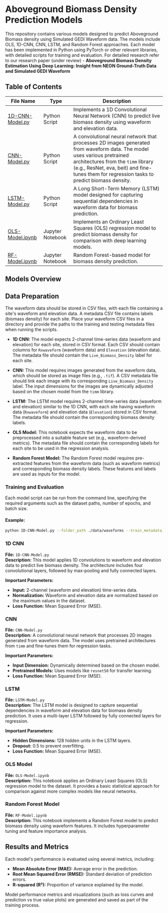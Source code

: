 # Aboveground Biomass Density Prediction Models

This repository contains various models designed to predict Aboveground Biomass density using Simulated GEDI Waveform data. The models include OLS, 1D-CNN, CNN, LSTM, and Random Forest approaches. Each model has been implemented in Python using PyTorch or other relevant libraries, with detailed scripts for training and evaluation. For detailed research refer to our research paper (under review) - **Aboveground Biomass Density Estimation Using Deep Learning: Insight from NEON Ground-Truth Data and Simulated GEDI Waveform**

## Table of Contents

| File Name | Type | Description |
|-----------|------|-------------|
| [1D-CNN-Model.py](https://github.com/ashishmtu/NEON-GEDI/blob/Models/1D-CNN-Model.py) | Python Script | Implements a 1D Convolutional Neural Network (CNN) to predict live biomass density using waveform and elevation data. |
| [CNN-Model.py](https://github.com/ashishmtu/NEON-GEDI/blob/Models/CNN-Model.py) | Python Script | A convolutional neural network that processes 2D images generated from waveform data. The model uses various pretrained architectures from the `timm` library (e.g., ResNet, eva, beit) and fine-tunes them for regression tasks to predict biomass density. |
| [LSTM-Model.py](https://github.com/ashishmtu/NEON-GEDI/blob/Models/LSTM-Model.py) | Python Script | A Long Short-Term Memory (LSTM) model designed for capturing sequential dependencies in waveform data for biomass prediction. |
| [OLS-Model.ipynb](https://github.com/ashishmtu/NEON-GEDI/blob/Models/OLS-Model.ipynb) | Jupyter Notebook | Implements an Ordinary Least Squares (OLS) regression model to predict biomass density for comparison with deep learning models. |
| [RF-Model.ipynb](https://github.com/ashishmtu/NEON-GEDI/blob/Models/RF-Model.ipynb) | Jupyter Notebook | Random Forest-based model for biomass density prediction. |

## Models Overview

## Data Preparation

The waveform data should be stored in CSV files, with each file containing a site's waveform and elevation data. A metadata CSV file contains labels (biomass density) for each site. Place your waveform CSV files in a directory and provide the paths to the training and testing metadata files when running the scripts.

- **1D CNN:** The model expects 2-channel time-series data (waveform and elevation) for each site, stored in CSV format. Each CSV should contain columns for `Rxwaveform` (waveform data) and `Elevation` (elevation data). The metadata file should contain the `Live_Biomass_Density` label for each site.

- **CNN:** This model requires images generated from the waveform data, which should be stored as image files (e.g., `.tif`). A CSV metadata file should link each image with its corresponding `Live_Biomass_Density` label. The input dimensions for the images are dynamically adjusted based on the chosen model from the `timm` library.

- **LSTM:** The LSTM model requires 2-channel time-series data (waveform and elevation) similar to the 1D CNN, with each site having waveform data (`Rxwaveform`) and elevation data (`Elevation`) stored in CSV format. The metadata file should contain the corresponding biomass density labels.

- **OLS Model:** This notebook expects the waveform data to be preprocessed into a suitable feature set (e.g., waveform-derived metrics). The metadata file should contain the corresponding labels for each site to be used in the regression analysis.

- **Random Forest Model:** The Random Forest model requires pre-extracted features from the waveform data (such as waveform metrics) and corresponding biomass density labels. These features and labels are used as inputs for the model.

### Training and Evaluation
Each model script can be run from the command line, specifying the required arguments such as the dataset paths, number of epochs, and batch size.

#### Example:
```bash
python 1D-CNN-Model.py --folder_path ./data/waveforms --train_metadata_csv ./data/train_metadata.csv --test_metadata_csv ./data/test_metadata.csv --epochs 100 --batch_size 16

```

### 1D CNN

**File:** `1D-CNN-Model.py`  
**Description:** This model applies 1D convolutions to waveform and elevation data to predict live biomass density. The architecture includes four convolutional layers, followed by max-pooling and fully connected layers.

**Important Parameters:**
- **Input:** 2-channel (waveform and elevation) time-series data.
- **Normalization:** Waveform and elevation data are normalized based on the maximum values in the dataset.
- **Loss Function:** Mean Squared Error (MSE).

### CNN

**File:** `CNN-Model.py`  
**Description:** A convolutional neural network that processes 2D images generated from waveform data. The model uses pretrained architectures from `timm` and fine-tunes them for regression tasks.

**Important Parameters:**
- **Input Dimension:** Dynamically determined based on the chosen model.
- **Pretrained Models:** Uses models like `resnet50` for transfer learning.
- **Loss Function:** Mean Squared Error (MSE).

### LSTM

**File:** `LSTM-Model.py`  
**Description:** The LSTM model is designed to capture sequential dependencies in waveform and elevation data for biomass density prediction. It uses a multi-layer LSTM followed by fully connected layers for regression.

**Important Parameters:**
- **Hidden Dimensions:** 128 hidden units in the LSTM layers.
- **Dropout:** 0.5 to prevent overfitting.
- **Loss Function:** Mean Squared Error (MSE).

### OLS Model

**File:** `OLS-Model.ipynb`  
**Description:** This notebook applies an Ordinary Least Squares (OLS) regression model to the dataset. It provides a basic statistical approach for comparison against more complex models like neural networks.

### Random Forest Model

**File:** `RF-Model.ipynb`  
**Description:** This notebook implements a Random Forest model to predict biomass density using waveform features. It includes hyperparameter tuning and feature importance analysis.

## Results and Metrics

Each model's performance is evaluated using several metrics, including:
- **Mean Absolute Error (MAE):** Average error in the prediction.
- **Root Mean Squared Error (RMSE):** Standard deviation of prediction errors.
- **R-squared (R²):** Proportion of variance explained by the model.

Model performance metrics and visualizations (such as loss curves and prediction vs true value plots) are generated and saved as part of the training process.

